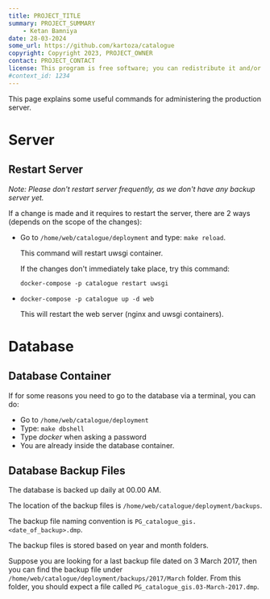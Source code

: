 ```yaml
---
title: PROJECT_TITLE
summary: PROJECT_SUMMARY
    - Ketan Bamniya
date: 28-03-2024
some_url: https://github.com/kartoza/catalogue
copyright: Copyright 2023, PROJECT_OWNER
contact: PROJECT_CONTACT
license: This program is free software; you can redistribute it and/or modify it under the terms of the GNU Affero General Public License as published by the Free Software Foundation; either version 3 of the License, or (at your option) any later version.
#context_id: 1234
---
```


This page explains some useful commands for administering the production server.

# Server

## Restart Server
*Note: Please don't restart server frequently, as we don't have any backup server yet.*

If a change is made and it requires to restart the server, there are 2 ways (depends on the scope of the changes):
- Go to `/home/web/catalogue/deployment` and type: `make reload`. 

  This command will restart uwsgi container.

  If the changes don't immediately take place, try this command:

  `docker-compose -p catalogue restart uwsgi`

- `docker-compose -p catalogue up -d web`

  This will restart the web server (nginx and uwsgi containers).

# Database

## Database Container

If for some reasons you need to go to the database via a terminal, you can do:
- Go to `/home/web/catalogue/deployment`
- Type: `make dbshell`
- Type *docker* when asking a password
- You are already inside the database container.

## Database Backup Files

The database is backed up daily at 00.00 AM.

The location of the backup files is `/home/web/catalogue/deployment/backups`.

The backup file naming convention is `PG_catalogue_gis.<date_of_backup>.dmp`.

The backup files is stored based on year and month folders.

Suppose you are looking for a last backup file dated on 3 March 2017, then you can find the backup file under `/home/web/catalogue/deployment/backups/2017/March` folder. 
From this folder, you should expect a file called `PG_catalogue_gis.03-March-2017.dmp`.
